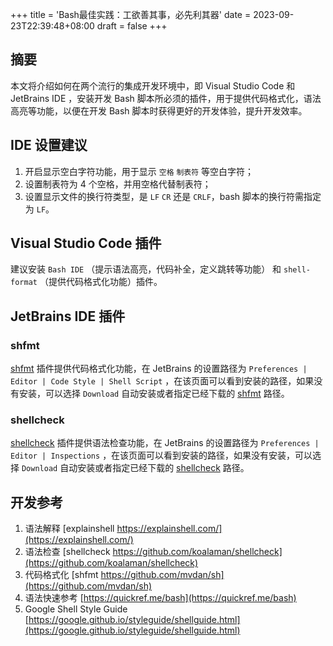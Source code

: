 +++
title = 'Bash最佳实践：工欲善其事，必先利其器'
date = 2023-09-23T22:39:48+08:00
draft = false
+++

## 摘要

本文将介绍如何在两个流行的集成开发环境中，即 Visual Studio Code 和 JetBrains IDE ，安装开发 Bash 脚本所必须的插件，用于提供代码格式化，语法高亮等功能，以便在开发 Bash 脚本时获得更好的开发体验，提升开发效率。

## IDE 设置建议

1. 开启显示空白字符功能，用于显示 `空格` `制表符` 等空白字符；
2. 设置制表符为 4 个空格，并用空格代替制表符；
3. 设置显示文件的换行符类型，是 `LF` `CR` 还是 `CRLF`，bash 脚本的换行符需指定为 `LF`。

## Visual Studio Code 插件

建议安装 `Bash IDE` （提示语法高亮，代码补全，定义跳转等功能） 和 `shell-format` （提供代码格式化功能）插件。

## JetBrains IDE 插件

### shfmt

[shfmt](https://github.com/mvdan/sh) 插件提供代码格式化功能，在 JetBrains 的设置路径为 `Preferences | Editor | Code Style | Shell Script` ，在该页面可以看到安装的路径，如果没有安装，可以选择 `Download` 自动安装或者指定已经下载的 [shfmt](https://github.com/mvdan/sh/releases) 路径。

### shellcheck

[shellcheck](https://github.com/koalaman/shellcheck) 插件提供语法检查功能，在 JetBrains 的设置路径为 `Preferences | Editor | Inspections` ，在该页面可以看到安装的路径，如果没有安装，可以选择 `Download` 自动安装或者指定已经下载的 [shellcheck](https://github.com/koalaman/shellcheck/releases) 路径。


## 开发参考

1. 语法解释 [explainshell https://explainshell.com/](https://explainshell.com/)
2. 语法检查 [shellcheck https://github.com/koalaman/shellcheck](https://github.com/koalaman/shellcheck)
3. 代码格式化 [shfmt https://github.com/mvdan/sh](https://github.com/mvdan/sh)
4. 语法快速参考 [https://quickref.me/bash](https://quickref.me/bash)
5. Google Shell Style Guide [https://google.github.io/styleguide/shellguide.html](https://google.github.io/styleguide/shellguide.html)
